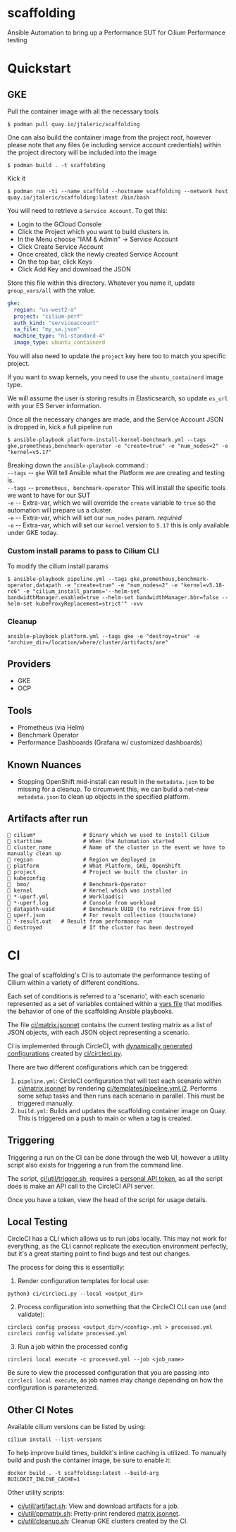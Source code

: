 # scaffolding
Ansible Automation to bring up a Performance SUT for Cilium Performance testing

# Quickstart

## GKE

Pull the container image with all the necessary tools

`$ podman pull quay.io/jtaleric/scaffolding`

One can also build the container image from the project root, however please note that any files
(ie including service account credentials) within the project directory will be included into the
image

`$ podman build . -t scaffolding`

Kick it

`$ podman run -ti --name scaffold --hostname scaffolding --network host quay.io/jtaleric/scaffolding:latest /bin/bash`

You will need to retrieve a `Service Account`. To get this:
- Login to the GCloud Console
- Click the Project which you want to build clusters in.
- In the Menu choose "IAM & Admin" -> Service Account
- Click Create Service Account
- Once created, click the newly created Service Account
- On the top bar, click Keys
- Click Add Key and download the JSON

Store this file within this directory. Whatever you name it, update `group_vars/all` with the value.

```yaml
gke:
  region: "us-west2-a"
  project: "cilium-perf"
  auth_kind: "serviceaccount"
  sa_file: "my_sa.json"
  machine_type: "n1-standard-4"
  image_type: ubuntu_containerd
```
You will also need to update the `project` key here too to match you specific project.

If you want to swap kernels, you need to use the `ubuntu_containerd` image type.

We will assume the user is storing results in Elasticsearch, so update `es_url` with your ES Server information.

Once all the necessary changes are made, and the Service Account JSON is dropped in, kick a full pipeline run

`$ ansible-playbook platform-install-kernel-benchmark.yml --tags gke,prometheus,benchmark-operator -e "create=true" -e "num_nodes=2" -e "kernel=v5.17"`

Breaking down the `ansible-playbook` command :\
`--tags` -- `gke` Will tell Ansible what the Platform we are creating and testing is.\
`--tags` -- `prometheus, benchmark-operator` This will install the specific tools we want to have for our SUT \
`-e` -- Extra-var, which we will override the `create` variable to `true` so the automation will prepare us a cluster.\
`-e` -- Extra-var, which will set our `num_nodes` param. *required*\
`-e` -- Extra-var, which will set our `kernel` version to `5.17` this is only available under GKE today.

### Custom install params to pass to Cilium CLI
To modify the cilium install params

`$ ansible-playbook pipeline.yml --tags gke,prometheus,benchmark-operator,datapath -e "create=true" -e "num_nodes=2" -e "kernel=v5.18-rc6" -e "cilium_install_params='--helm-set bandwidthManager.enabled=true --helm-set bandwidthManager.bbr=false --helm-set kubeProxyReplacement=strict'" -vvv`

### Cleanup
`ansible-playbook platform.yml --tags gke -e "destroy=true" -e "archive_dir=/location/where/cluster/artifacts/are"`

## Providers
- GKE
- OCP

## Tools
- Prometheus (via Helm)
- Benchmark Operator
- Performance Dashboards (Grafana w/ customized dashboards)

## Known Nuances
- Stopping OpenShift mid-install can result in the `metadata.json` to be missing for a cleanup. To circumvent this, we can build a net-new `metadata.json` to clean up objects in the specified platform.

## Artifacts after run
```
 cilium*               # Binary which we used to install Cilium
 starttime             # When the Automation started
 cluster_name          # Name of the cluster in the event we have to manually clean up
 region                # Region we deployed in
 platform              # What Platform, GKE, OpenShift
 project               # Project we built the cluster in
 kubeconfig
  bmo/                 # Benchmark-Operator
 kernel                # Kernel which was installed
 *-uperf.yml           # Workload(s)
 *-uperf.log           # Console from workload
 datapath-uuid         # Benchmark UUID (to retrieve from ES)
 uperf.json            # For result collection (touchstone)
 *-result.out   # Result from performance run
 destroyed             # If the cluster has been destroyed
```

# CI

The goal of scaffolding's CI is to automate the performance testing of Cilium within a variety of different conditions.

Each set of conditions is referred to a 'scenario', with each scenario represented as a set of variables contained within a [vars file](https://docs.ansible.com/ansible/latest/user_guide/playbooks_variables.html#vars-from-a-json-or-yaml-file) that modifies the behavior of one of the scaffolding Ansible playbooks.

The file [ci/matrix.jsonnet](ci/matrix.jsonnet) contains the current testing matrix as a list of JSON objects, with each JSON object representing a scenario.

CI is implemented through CircleCI, with [dynamically generated configurations](https://circleci.com/docs/2.0/dynamic-config/) created by [ci/circleci.py](ci/circleci.py).

There are two different configurations which can be triggered:

1. `pipeline.yml`: CircleCI configuration that will test each scenario within [ci/matrix.jsonnet](ci/matrix.jsonnet) by rendering [ci/templates/pipeline.yml.j2](ci/templates/pipeline.yml/j2). Performs some setup tasks and then runs each scenario in parallel. This must be triggered manually.
2. `build.yml`: Builds and updates the scaffolding container image on Quay. This is triggered on a push to main or when a tag is created.

## Triggering

Triggering a run on the CI can be done through the web UI, however a utility script also exists for triggering a run from the command line.

The script, [ci/util/trigger.sh](ci/util/trigger.sh), requires a [personal API token](https://circleci.com/docs/2.0/managing-api-tokens/#creating-a-personal-api-token), as all the script does is make an API call to the CircleCI API server.

Once you have a token, view the head of the script for usage details.

## Local Testing

CircleCI has a CLI which allows us to run jobs locally. This may not work for everything, as the CLI cannot replicate the execution environment perfectly, but it's a great starting point to find bugs and test out changes.

The process for doing this is essentially:

1. Render configuration templates for local use:

`python3 ci/circleci.py --local <output_dir>`

2. Process configuration into something that the CircleCI CLI can use (and validate):

`circleci config process <output_dir>/<config>.yml > processed.yml`
`circleci config validate processed.yml`

3. Run a job within the processed config

`circleci local execute -c processed.yml --job <job_name>`

Be sure to view the processed configuration that you are passing into `circleci local execute`, as job names may change depending on how the configuration is parameterized.

## Other CI Notes

Available cilium versions can be listed by using:

`cilium install --list-versions`

To help improve build times, buildkit's inline caching is utilized. To manually build and push the container image, be sure to enable it:

`docker build . -t scaffolding:latest --build-arg BUILDKIT_INLINE_CACHE=1`

Other utility scripts:

* [ci/util/artifact.sh](ci/util/artifact.sh): View and download artifacts for a job.
* [ci/util/ppmatrix.sh](ci/util/ppmatrix.sh): Pretty-print rendered [matrix.jsonnet](ci/matrix.jsonnet).
* [ci/util/cleanup.sh](ci/util/cleanup.sh): Cleanup GKE clusters created by the CI.
